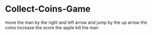 # Collect-Coins-Game
move the man by the right and left arrow and jump by the up arrow
the coins increase the score
the apple kill the man
